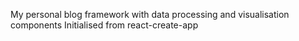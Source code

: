 My personal blog framework with data processing and visualisation components
Initialised from react-create-app
